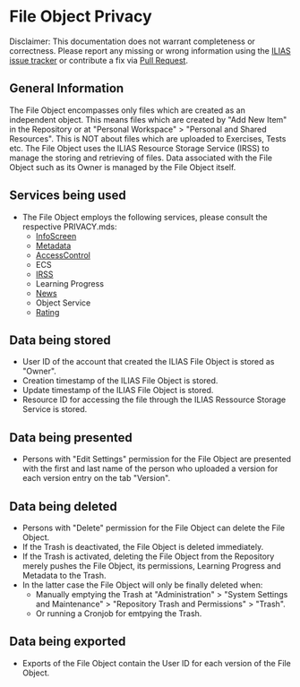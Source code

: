 # File Object Privacy

Disclaimer: This documentation does not warrant completeness or correctness. Please report any missing or wrong
information using the [ILIAS issue tracker](https://mantis.ilias.de) or contribute a fix
via [Pull Request](../../../docs/development/contributing.md#pull-request-to-the-repositories).

## General Information

The File Object encompasses only files which are created as an independent object. This means files which are created
by "Add New Item" in the Repository or at "Personal Workspace" > "Personal and Shared Resources". This is NOT about
files which are uploaded to Exercises, Tests etc. The File Object uses the ILIAS Resource Storage Service (IRSS) to
manage the storing and retrieving of files. Data associated with the File Object such as its Owner is managed by the
File Object itself.

## Services being used

- The File Object employs the following services, please consult the respective PRIVACY.mds:
    - [InfoScreen](../../ILIAS/InfoScreen/PRIVACY.md)
    - [Metadata](../../ILIAS/MetaData/Privacy.md)
    - [AccessControl](../../ILIAS/AccessControl/PRIVACY.md)
    - ECS
    - [IRSS](../../ILIAS/ResourceStorage/docs/PRIVACY.md)
    - Learning Progress
    - [News](../../ILIAS/News/PRIVACY.md)
    - Object Service
    - [Rating](../../ILIAS/Rating/PRIVACY.md)

## Data being stored

- User ID of the account that created the ILIAS File Object is stored as "Owner".
- Creation timestamp of the ILIAS File Object is stored.
- Update timestamp of the ILIAS File Object is stored.
- Resource ID for accessing the file through the ILIAS Ressource Storage Service is stored.

## Data being presented

- Persons with "Edit Settings" permission for the File Object are presented with the first and last name of the person
  who uploaded a version for each version entry on the tab "Version".

## Data being deleted

- Persons with "Delete" permission for the File Object can delete the File Object.
- If the Trash is deactivated, the File Object is deleted immediately.
- If the Trash is activated, deleting the File Object from the Repository merely pushes the File Object, its
  permissions, Learning Progress and Metadata to the Trash.
- In the latter case the File Object will only be finally deleted when:
    - Manually emptying the Trash at "Administration" > "System Settings and Maintenance" > "Repository Trash and
      Permissions" > "Trash".
    - Or running a Cronjob for emtpying the Trash.

## Data being exported

- Exports of the File Object contain the User ID for each version of the File Object.
